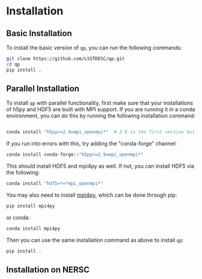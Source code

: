 # Installation

## Basic Installation

To install the basic version of `qp`, you can run the following commands:

```bash
git clone https://github.com/LSSTDESC/qp.git
cd qp
pip install .
```

## Parallel Installation

To install `qp` with parallel functionality, first make sure that your installations of h5py and HDF5 are built with MPI support. If you are running it in a conda environment, you can do this by running the following installation command:

```bash

conda install "h5py>=2.9=mpi_openmpi*"  # 2.9 is the first version built with mpi on this channel

```

If you run into errors with this, try adding the "conda-forge" channel:

```bash
conda install conda-forge::"h5py>=2.9=mpi_openmpi*"
```

This should install HDF5 and mpi4py as well. If not, you can install HDF5 via the following:

```bash
conda install "hdf5=*=*mpi_openmpi*"
```

You may also need to install [mpi4py](https://mpi4py.readthedocs.io/en/stable/install.html), which can be done through pip:

```bash
pip install mpi4py
```

or conda:

```bash
conda install mpi4py
```

Then you can use the same installation command as above to install `qp`:

```bash
pip install .
```

## Installation on NERSC
